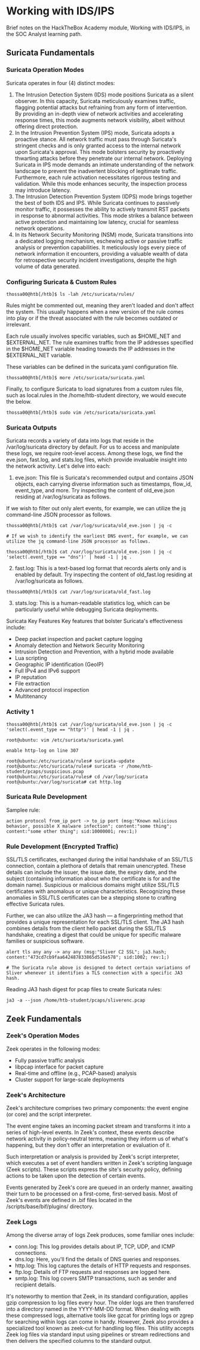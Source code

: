 # Working with IDS/IPS
Brief notes on the HackTheBox Academy module, Working with IDS/IPS, in the SOC Analyst learning path.

## Suricata Fundamentals
### Suricata Operation Modes

Suricata operates in four (4) distinct modes:

1. The Intrusion Detection System (IDS) mode positions Suricata as a silent observer. In this capacity, Suricata meticulously examines traffic, flagging potential attacks but refraining from any form of intervention. By providing an in-depth view of network activities and accelerating response times, this mode augments network visibility, albeit without offering direct protection.
2. In the Intrusion Prevention System (IPS) mode, Suricata adopts a proactive stance. All network traffic must pass through Suricata's stringent checks and is only granted access to the internal network upon Suricata's approval. This mode bolsters security by proactively thwarting attacks before they penetrate our internal network. Deploying Suricata in IPS mode demands an intimate understanding of the network landscape to prevent the inadvertent blocking of legitimate traffic. Furthermore, each rule activation necessitates rigorous testing and validation. While this mode enhances security, the inspection process may introduce latency.
3. The Intrusion Detection Prevention System (IDPS) mode brings together the best of both IDS and IPS. While Suricata continues to passively monitor traffic, it possesses the ability to actively transmit RST packets in response to abnormal activities. This mode strikes a balance between active protection and maintaining low latency, crucial for seamless network operations.
4. In its Network Security Monitoring (NSM) mode, Suricata transitions into a dedicated logging mechanism, eschewing active or passive traffic analysis or prevention capabilities. It meticulously logs every piece of network information it encounters, providing a valuable wealth of data for retrospective security incident investigations, despite the high volume of data generated.

### Configuring Suricata & Custom Rules
```
thossa00@htb[/htb]$ ls -lah /etc/suricata/rules/
```
Rules might be commented out, meaning they aren't loaded and don't affect the system. This usually happens when a new version of the rule comes into play or if the threat associated with the rule becomes outdated or irrelevant.

Each rule usually involves specific variables, such as $HOME_NET and $EXTERNAL_NET. The rule examines traffic from the IP addresses specified in the $HOME_NET variable heading towards the IP addresses in the $EXTERNAL_NET variable.

These variables can be defined in the suricata.yaml configuration file.
```
thossa00@htb[/htb]$ more /etc/suricata/suricata.yaml
```
Finally, to configure Suricata to load signatures from a custom rules file, such as local.rules in the /home/htb-student directory, we would execute the below.
```
thossa00@htb[/htb]$ sudo vim /etc/suricata/suricata.yaml
```

### Suricata Outputs
Suricata records a variety of data into logs that reside in the /var/log/suricata directory by default. For us to access and manipulate these logs, we require root-level access. Among these logs, we find the eve.json, fast.log, and stats.log files, which provide invaluable insight into the network activity. Let's delve into each:

1. eve.json: This file is Suricata's recommended output and contains JSON objects, each carrying diverse information such as timestamps, flow_id, event_type, and more. Try inspecting the content of old_eve.json residing at /var/log/suricata as follows.

If we wish to filter out only alert events, for example, we can utilize the jq command-line JSON processor as follows.

```
thossa00@htb[/htb]$ cat /var/log/suricata/old_eve.json | jq -c

# If we wish to identify the earliest DNS event, for example, we can utilize the jq command-line JSON processor as follows.

thossa00@htb[/htb]$ cat /var/log/suricata/old_eve.json | jq -c 'select(.event_type == "dns")' | head -1 | jq .
```

2. fast.log: This is a text-based log format that records alerts only and is enabled by default. Try inspecting the content of old_fast.log residing at /var/log/suricata as follows.

```
thossa00@htb[/htb]$ cat /var/log/suricata/old_fast.log
```

3. stats.log: This is a human-readable statistics log, which can be particularly useful while debugging Suricata deployments.

Suricata Key Features
Key features that bolster Suricata's effectiveness include:

- Deep packet inspection and packet capture logging
- Anomaly detection and Network Security Monitoring
- Intrusion Detection and Prevention, with a hybrid mode available
- Lua scripting
- Geographic IP identification (GeoIP)
- Full IPv4 and IPv6 support
- IP reputation
- File extraction
- Advanced protocol inspection
- Multitenancy

### Activity 1
```
thossa00@htb[/htb]$ cat /var/log/suricata/old_eve.json | jq -c 'select(.event_type == "http")' | head -1 | jq .

root@ubuntu: vim /etc/suricata/suricata.yaml

enable http-log on line 307

root@ubuntu:/etc/suricata/rules# suricata-update
root@ubuntu:/etc/suricata/rules# suricata -r /home/htb-student/pcaps/suspicious.pcap
root@ubuntu:/etc/suricata/rules# cd /var/log/suricata
root@ubuntu:/var/log/suricata# cat http.log
```

### Suricata Rule Development
Samplee rule:
```
action protocol from_ip port -> to_ip port (msg:"Known malicious behavior, possible X malware infection"; content:"some thing"; content:"some other thing"; sid:10000001; rev:1;)
```
### Rule Development (Encrypted Traffic)
SSL/TLS certificates, exchanged during the initial handshake of an SSL/TLS connection, contain a plethora of details that remain unencrypted. These details can include the issuer, the issue date, the expiry date, and the subject (containing information about who the certificate is for and the domain name). Suspicious or malicious domains might utilize SSL/TLS certificates with anomalous or unique characteristics. Recognizing these anomalies in SSL/TLS certificates can be a stepping stone to crafting effective Suricata rules.

Further, we can also utilize the JA3 hash — a fingerprinting method that provides a unique representation for each SSL/TLS client. The JA3 hash combines details from the client hello packet during the SSL/TLS handshake, creating a digest that could be unique for specific malware families or suspicious software.

```
alert tls any any -> any any (msg:"Sliver C2 SSL"; ja3.hash; content:"473cd7cb9faa642487833865d516e578"; sid:1002; rev:1;)

# The Suricata rule above is designed to detect certain variations of Sliver whenever it identifies a TLS connection with a specific JA3 hash.
```
Reading JA3 hash digest for pcap files to create Suricata rules:
```
ja3 -a --json /home/htb-student/pcaps/sliverenc.pcap
```

## Zeek Fundamentals
### Zeek's Operation Modes
Zeek operates in the following modes:

- Fully passive traffic analysis
- libpcap interface for packet capture
- Real-time and offline (e.g., PCAP-based) analysis
- Cluster support for large-scale deployments

### Zeek's Architecture
Zeek's architecture comprises two primary components: the event engine (or core) and the script interpreter.

The event engine takes an incoming packet stream and transforms it into a series of high-level events. In Zeek's context, these events describe network activity in policy-neutral terms, meaning they inform us of what's happening, but they don't offer an interpretation or evaluation of it.

Such interpretation or analysis is provided by Zeek's script interpreter, which executes a set of event handlers written in Zeek's scripting language (Zeek scripts). These scripts express the site's security policy, defining actions to be taken upon the detection of certain events.

Events generated by Zeek's core are queued in an orderly manner, awaiting their turn to be processed on a first-come, first-served basis. Most of Zeek's events are defined in .bif files located in the /scripts/base/bif/plugins/ directory.

### Zeek Logs
Among the diverse array of logs Zeek produces, some familiar ones include:

- conn.log: This log provides details about IP, TCP, UDP, and ICMP connections.
- dns.log: Here, you'll find the details of DNS queries and responses.
- http.log: This log captures the details of HTTP requests and responses.
- ftp.log: Details of FTP requests and responses are logged here.
- smtp.log: This log covers SMTP transactions, such as sender and recipient details.

It's noteworthy to mention that Zeek, in its standard configuration, applies gzip compression to log files every hour. The older logs are then transferred into a directory named in the YYYY-MM-DD format. When dealing with these compressed logs, alternative tools like gzcat for printing logs or zgrep for searching within logs can come in handy. However, Zeek also provides a specialized tool known as zeek-cut for handling log files. This utility accepts Zeek log files via standard input using pipelines or stream redirections and then delivers the specified columns to the standard output.
